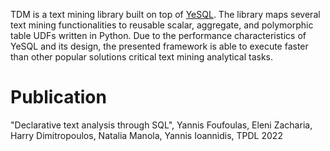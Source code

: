 TDM is a text mining library built on top of [YeSQL](https://github.com/athenarc/YeSQL/). 
The library maps several text mining functionalities to reusable scalar, aggregate, and polymorphic table UDFs written in Python. Due to the
performance characteristics of YeSQL and its design, the presented framework is
able to execute faster than other popular solutions critical text mining analytical
tasks. 

# Publication

"Declarative text analysis through SQL", Yannis Foufoulas, Eleni Zacharia, Harry Dimitropoulos, Natalia Manola, Yannis Ioannidis, TPDL 2022

